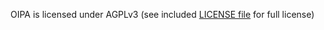OIPA is licensed under AGPLv3 (see included <a href="https://github.com/zimmerman-zimmerman/OIPA/blob/master/LICENSE.MD" target="_blank">LICENSE file</a> for full license)